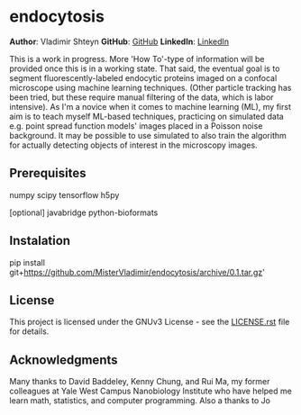 endocytosis
==================
**Author**: Vladimir Shteyn 
**GitHub**: [GitHub](https://github.com/mistervladimir)
**LinkedIn**: [LinkedIn](https://www.linkedin.com/in/vladimir-shteyn/)

This is a work in progress. More 'How To'-type of information will be
provided once this is in a working state. That said, the eventual goal is
to segment fluorescently-labeled endocytic proteins imaged on a confocal
microscope using machine learning techniques. (Other particle tracking has
been tried, but these require manual filtering of the data, which is labor
intensive). As I'm a novice when it comes to machine learning (ML), my
first aim is to teach myself ML-based techniques, practicing on simulated
data e.g. point spread function models' images placed in a Poisson noise
background. It may be possible to use simulated to also train the
algorithm for actually detecting objects of interest in the microscopy
images. 

Prerequisites
------------------
numpy
scipy
tensorflow
h5py

[optional]
javabridge
python-bioformats

Instalation
------------------
pip install git+https://github.com/MisterVladimir/endocytosis/archive/0.1.tar.gz'

License
------------------
This project is licensed under the GNUv3 License - see the
[LICENSE.rst](LICENSE.rst) file for details. 

Acknowledgments
------------------
Many thanks to David Baddeley, Kenny Chung, and Rui Ma, my former colleagues
at Yale West Campus Nanobiology Institute who have helped me learn math,
statistics, and computer programming. Also a thanks to Jo